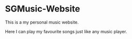# SGMusic-Website

This is a my personal music website.

Here I can play my favourite songs just like any music player.
